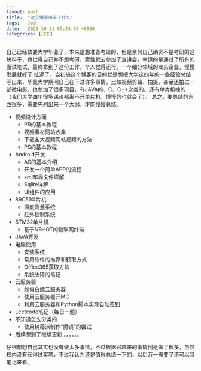```yaml
---
layout: post
title:  "这个博客用来干什么"
tags:   总结
date:   2021-10-31 09:24:05 +0800
categories: [日志] 
---
```



  自己已经快要大学毕业了，本来是想准备考研的，但是奈何自己确实不是考研的这块料子，也觉得自己并不想考研，索性就去参加了宣讲会，幸运的是通过了所有的面试笔试，最终拿到了这份工作。个人觉得还行。一个细分领域的龙头企业，慢慢发展就好了
扯远了，当初搞这个博客的目的就是想把大学这四年的一些经验总结写出来，毕竟大学期间自己在干过许多事情，比如视频剪辑、拍摄，甚至还拍过一部微电影。也参加了很多项目，有JAVA的、C、C++之类的。还有单片机啥的（我们大学四年很多课设都离不开单片机，慢慢的也就会了）。
总之。要总结的东西很多，需要先列出来一个大纲，才能慢慢总结。
 - 视频设计方面
	 - PR的基本教程
	 - 视频素材网站收集
	 - 下载各大视频网站视频的方法
	 - PS的基本教程
 - Android开发
	 - AS的基本介绍
	 - 开发一个简单APP的流程
	 - xml布局文件详解
	 - Sqlite详解
	 - UI组件的应用
 - 89C51单片机
	 - 温度测量系统
	 - 红外控制系统
 - STM32单片机
	 - 基于NB-IOT的物联网终端
 - JAVA开发
 - 电脑使用
	 - 安装系统
	 - 常用软件的推荐和获取方式
	 - Office365获取方法
	 - 系统故障的笔记
 - 云服务器
	 - 如何白嫖云服务器
	 - 使用云服务器开MC
	 - 利用云服务器和Python脚本实现自动签到
 - Leetcode笔记（每日一题）
 - 不知道怎么分类的
	 - 使用树莓派制作”魔镜“的尝试
 - 后续想到了继续更新 。。。。。。

仔细想想自己其实也没有做太多事情，不过根据兴趣来的事情倒是做了很多，虽然校内没有获得过奖项，不过我认为还是值得总结一下的，以后万一需要了还可以当笔记来看。
